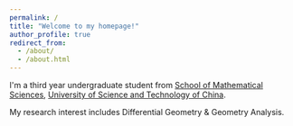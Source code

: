```yaml
---
permalink: /
title: "Welcome to my homepage!"
author_profile: true
redirect_from: 
  - /about/
  - /about.html
---
```


I'm a third year undergraduate student from [School of Mathematical Sciences](http://math.ustc.edu.cn/main.htm), [University of Science and Technology of China](https://www.ustc.edu.cn). 

My research interest includes Differential Geometry & Geometry Analysis.

   
